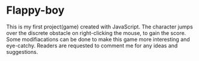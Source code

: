# Flappy-boy
This is my first project(game) created with JavaScript. The character jumps over the discrete obstacle on right-clicking the mouse, to gain the score.
Some modifiacations can be done to make this game more interesting and eye-catchy. Readers are requested to comment me for any ideas and suggestions.

